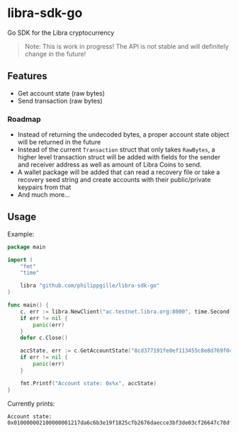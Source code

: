 libra-sdk-go
============

Go SDK for the Libra cryptocurrency

> Note: This is work in progress! The API is not stable and will definitely change in the future!

Features
--------

- Get account state (raw bytes)
- Send transaction (raw bytes)

### Roadmap

- Instead of returning the undecoded bytes, a proper account state object will be returned in the future
- Instead of the current `Transaction` struct that only takes `RawBytes`, a higher level transaction struct will be added with fields for the sender and receiver address as well as amount of Libra Coins to send.
- A wallet package will be added that can read a recovery file or take a recovery seed string and create accounts with their public/private keypairs from that
- And much more...

Usage
-----

Example:

```go
package main

import (
    "fmt"
    "time"

    libra "github.com/philippgille/libra-sdk-go"
)

func main() {
    c, err := libra.NewClient("ac.testnet.libra.org:8000", time.Second)
    if err != nil {
        panic(err)
    }
    defer c.Close()

    accState, err := c.GetAccountState("8cd377191fe0ef113455c8e8d769f0c0147d5bb618bf195c0af31a05fbfd0969")
    if err != nil {
        panic(err)
    }

    fmt.Printf("Account state: 0x%x", accState)
}
```

Currently prints:

```
Account state: 0x010000002100000001217da6c6b3e19f1825cfb2676daecce3bf3de03cf26647c78df00b371b25cc9744000000200000008cd377191fe0ef113455c8e8d769f0c0147d5bb618bf195c0af31a05fbfd0969a0acb90300000000010000000000000004000000000000000400000000000000
```
